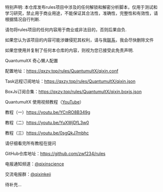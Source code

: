 特别声明:
本仓库发布rules项目中涉及的任何解锁和解密分析脚本，仅用于测试和学习研究，禁止用于商业用途，不能保证其合法性，准确性，完整性和有效性，请根据情况自行判断.

请勿将rules项目的任何内容用于商业或非法目的，否则后果自负.

如果您认为该项目的内容可能涉嫌侵犯其权利，请与我[联系](https://t.me/zwf234)，我会尽快删除文件

如果您使用并复制了任何本仓库的内容，则视为您已接受此免责声明.

QuantumultX 奇心懒人配置

配置地址：https://qxzy.top/rules/QuantumultX/qixin.conf

Task远程订阅地址：https://qxzy.top/rules/QuantumultX/qixin.json

BoxJs订阅合集：https://qxzy.top/rules/QuantumultX/qixin.boxjs.json

QuantumultX 使用视频教程（[YouTube](https://www.youtube.com/results?search_query=%E5%A5%87%E5%BF%83%E7%A7%91%E6%8A%80)）

教程（一）https://youtu.be/YCnRO8B349g

教程（二）https://youtu.be/YuXWjDfL3w0

教程（三）https://youtu.be/0sgQkJ7mbhc

请仔细看完所有教程在提问

GitHub仓库地址：https://github.com/zwf234/rules

电报通知频道：[@qixinscience](https://t.me/qixinscience)

交流电报群：[@qixinkeji](https://t.me/qixinkeji)

待补充...
